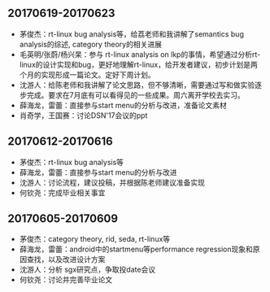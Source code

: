## 20170619-20170623
- 茅俊杰：rt-linux bug analysis等，给荔老师和我讲解了semantics bug analysis的综述, category theory的相关进展
- 毛英明/张蔚/杨兴杲：参与 rt-linux analysis on lkp的事情，希望通过分析rt-linux的设计实现和bug，更好地理解rt-linux，给开发者建议，初步计划是两个月的实现形成一篇论文。定好下周计划。 
- 沈游人：给陈老师和我讲解了论文思路，但不够清晰，需要通过写和做实验逐步完成。要求在7月底有可以看得见的一些成果。周六离开学校去实习。
- 薛海龙，雷蕾：直接参与start menu的分析与改进，准备论文素材
- 肖奇学，王国赛：讨论DSN'17会议的ppt

## 20170612-20170616
- 茅俊杰：rt-linux bug analysis等
- 薛海龙，雷蕾：直接参与start menu的分析与改进
- 沈游人：讨论流程，建议投稿，并根据陈老师建议准备实现
- 何钦尧：完成毕业相关事宜

## 20170605-20170609
- 茅俊杰：category theory, rid, seda, rt-linux等
- 薛海龙，雷蕾：android中的startmenu等performance regression现象和原因查找，以及改进设计方案
- 沈游人：分析 sgx研究点，争取投date会议
- 何钦尧：讨论并完善毕业论文
